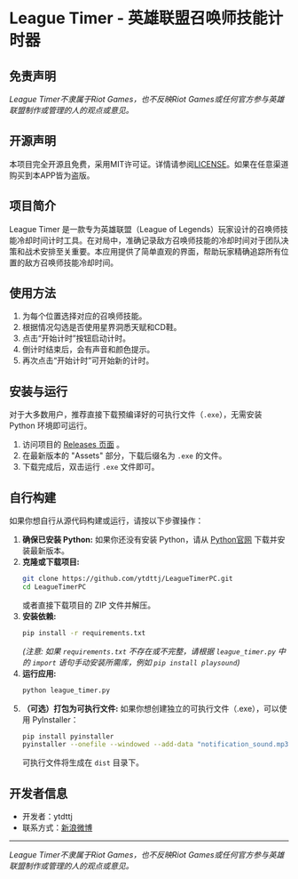 # League Timer - 英雄联盟召唤师技能计时器

## 免责声明

*League Timer不隶属于Riot Games，也不反映Riot Games或任何官方参与英雄联盟制作或管理的人的观点或意见。*

## 开源声明

本项目完全开源且免费，采用MIT许可证。详情请参阅[LICENSE](./LICENSE)。如果在任意渠道购买到本APP皆为盗版。

## 项目简介

League Timer 是一款专为英雄联盟（League of Legends）玩家设计的召唤师技能冷却时间计时工具。在对局中，准确记录敌方召唤师技能的冷却时间对于团队决策和战术安排至关重要。本应用提供了简单直观的界面，帮助玩家精确追踪所有位置的敌方召唤师技能冷却时间。

## 使用方法

1. 为每个位置选择对应的召唤师技能。
2. 根据情况勾选是否使用星界洞悉天赋和CD鞋。
3. 点击“开始计时”按钮启动计时。
4. 倒计时结束后，会有声音和颜色提示。
5. 再次点击“开始计时”可开始新的计时。

## 安装与运行

对于大多数用户，推荐直接下载预编译好的可执行文件（`.exe`），无需安装 Python 环境即可运行。

1.  访问项目的 [Releases 页面](https://github.com/ytdttj/LeagueTimerPC/releases/latest) 。
2.  在最新版本的 "Assets" 部分，下载后缀名为 `.exe` 的文件。
3.  下载完成后，双击运行 `.exe` 文件即可。

## 自行构建

如果你想自行从源代码构建或运行，请按以下步骤操作：

1.  **确保已安装 Python:** 如果你还没有安装 Python，请从 [Python官网](https://www.python.org/) 下载并安装最新版本。
2.  **克隆或下载项目:**
    ```bash
    git clone https://github.com/ytdttj/LeagueTimerPC.git
    cd LeagueTimerPC
    ```
    或者直接下载项目的 ZIP 文件并解压。
3.  **安装依赖:**
    ```bash
    pip install -r requirements.txt
    ```
    *(注意: 如果 `requirements.txt` 不存在或不完整，请根据 `league_timer.py` 中的 `import` 语句手动安装所需库，例如 `pip install playsound`)*
4.  **运行应用:**
    ```bash
    python league_timer.py
    ```
5.  **（可选）打包为可执行文件:** 如果你想创建独立的可执行文件（.exe），可以使用 PyInstaller：
    ```bash
    pip install pyinstaller
    pyinstaller --onefile --windowed --add-data "notification_sound.mp3;." league_timer.py
    ```
    可执行文件将生成在 `dist` 目录下。

## 开发者信息

- 开发者：ytdttj
- 联系方式：[新浪微博](https://weibo.com/u/2265348910)

---

*League Timer不隶属于Riot Games，也不反映Riot Games或任何官方参与英雄联盟制作或管理的人的观点或意见。*